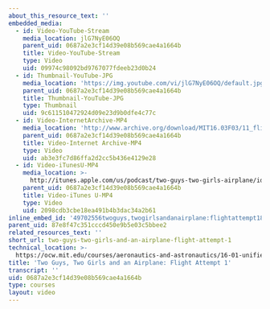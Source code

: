 ```yaml
---
about_this_resource_text: ''
embedded_media:
  - id: Video-YouTube-Stream
    media_location: jlG7NyE06OQ
    parent_uid: 0687a2e3cf14d39e08b569cae4a1664b
    title: Video-YouTube-Stream
    type: Video
    uid: 09974c98092bd9767077fdeeb23d0b24
  - id: Thumbnail-YouTube-JPG
    media_location: 'https://img.youtube.com/vi/jlG7NyE06OQ/default.jpg'
    parent_uid: 0687a2e3cf14d39e08b569cae4a1664b
    title: Thumbnail-YouTube-JPG
    type: Thumbnail
    uid: 9c611510472924d09e23d9b0dfe4c77c
  - id: Video-InternetArchive-MP4
    media_location: 'http://www.archive.org/download/MIT16.03F03/11_flight_1-220k.mp4'
    parent_uid: 0687a2e3cf14d39e08b569cae4a1664b
    title: Video-Internet Archive-MP4
    type: Video
    uid: ab3e3fc7d86ffa2d2cc5b436e4129e28
  - id: Video-iTunesU-MP4
    media_location: >-
      http://itunes.apple.com/us/podcast/two-guys-two-girls-airplane/id354868963?i=80690324
    parent_uid: 0687a2e3cf14d39e08b569cae4a1664b
    title: Video-iTunes U-MP4
    type: Video
    uid: 2098cdb3cbe18ea491b4b3dac34a2b61
inline_embed_id: '49702556twoguys,twogirlsandanairplane:flightattempt184636153'
parent_uid: 87e8f47c351cccd450e9b5e03c5bbee2
related_resources_text: ''
short_url: two-guys-two-girls-and-an-airplane-flight-attempt-1
technical_location: >-
  https://ocw.mit.edu/courses/aeronautics-and-astronautics/16-01-unified-engineering-i-ii-iii-iv-fall-2005-spring-2006/systems-labs-04/two-guys-two-girls-and-an-airplane-flight-attempt-1
title: 'Two Guys, Two Girls and an Airplane: Flight Attempt 1'
transcript: ''
uid: 0687a2e3cf14d39e08b569cae4a1664b
type: courses
layout: video
---
```

